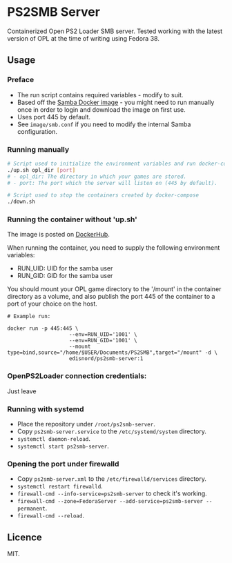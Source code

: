 # PS2SMB Server

Containerized Open PS2 Loader SMB server.
Tested working with the latest version of OPL at the time of writing using Fedora 38.

## Usage

### Preface

- The run script contains required variables - modify to suit.
- Based off the [Samba Docker image](https://hub.docker.com/r/dperson/samba) - you might need to run manually once in order to login and download the image on first use.
- Uses port 445 by default.
- See `image/smb.conf` if you need to modify the internal Samba configuration.

### Running manually

```bash
# Script used to initialize the environment variables and run docker-compose
./up.sh opl_dir [port]
# - opl_dir: The directory in which your games are stored.
# - port: The port which the server will listen on (445 by default).

# Script used to stop the containers created by docker-compose
./down.sh
```

### Running the container without 'up.sh'

The image is posted on [DockerHub](https://hub.docker.com/r/edisnord/ps2smb-server).

When running the container, you need to supply the following environment variables:
- RUN_UID: UID for the samba user
- RUN_GID: GID for the samba user

You should mount your OPL game directory to the
'/mount' in the container directory as a volume, and also publish the port 445 of the container to a port of your choice on the host.

```
# Example run:

docker run -p 445:445 \
                    --env=RUN_UID='1001' \
                    --env=RUN_GID='1001' \
                    --mount type=bind,source="/home/$USER/Documents/PS2SMB",target="/mount" -d \
                    edisnord/ps2smb-server:1

```

### OpenPS2Loader connection credentials:

Just leave

### Running with systemd

- Place the repository under `/root/ps2smb-server`.
- Copy `ps2smb-server.service` to the `/etc/systemd/system` directory.
- `systemctl daemon-reload`.
- `systemctl start ps2smb-server`.

### Opening the port under firewalld

- Copy `ps2smb-server.xml` to the `/etc/firewalld/services` directory.
- `systemctl restart firewalld`.
- `firewall-cmd --info-service=ps2smb-server` to check it's working.
- `firewall-cmd --zone=FedoraServer --add-service=ps2smb-server --permanent`.
- `firewall-cmd --reload`.

## Licence

MIT.
